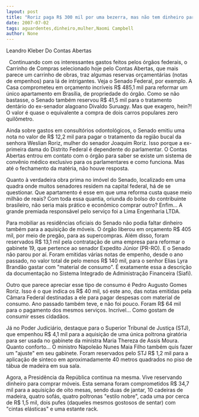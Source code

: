 ```yaml
---
layout: post
title: "Roriz paga R$ 300 mil por uma bezerra, mas não tem dinheiro para cuidar dos dentes da mulher"
date: 2007-07-02
tags: aguardentes,dinheiro,mulher,Naomi Campbell
author: None
---
```


Leandro Kleber
Do Contas Abertas

&nbsp;
Continuando com os interessantes gastos feitos pelos &oacute;rg&atilde;os federais, o Carrinho de Compras selecionado hoje pelo Contas Abertas, que mais parece um carrinho de obras, traz algumas reservas or&ccedil;ament&aacute;rias (notas de empenhos) para l&aacute; de intrigantes. Veja o Senado Federal, por exemplo. A Casa comprometeu em or&ccedil;amento incr&iacute;veis R$ 485,1 mil para reformar um &uacute;nico apartamento em Bras&iacute;lia, de propriedade do &oacute;rg&atilde;o. Como se n&atilde;o bastasse, o Senado tamb&eacute;m reservou R$ 41,5 mil para o tratamento dent&aacute;rio do ex-senador alagoano Divaldo Suruagy. Mas que exagero, hein?! O valor &eacute; quase o equivalente a compra de dois carros populares zero quil&ocirc;metro. 

Ainda sobre gastos em consult&oacute;rios odontol&oacute;gicos, o Senado emitiu uma nota no valor de R$ 12,2 mil para pagar o tratamento da regi&atilde;o bucal da senhora Weslian Roriz, mulher do senador Joaquim Roriz. Isso porque a ex-primeira dama do Distrito Federal &eacute; dependente do parlamentar. O Contas Abertas entrou em contato com o &oacute;rg&atilde;o para saber se existe um sistema de conv&ecirc;nio m&eacute;dico exclusivo para os parlamentares e como funciona. Mas at&eacute; o fechamento da mat&eacute;ria, n&atilde;o houve resposta.

Quanto &agrave; verdadeira obra prima no im&oacute;vel do Senado, localizado em uma quadra onde muitos senadores residem na capital federal, h&aacute; de se questionar. Que apartamento &eacute; esse em que uma reforma custa quase meio milh&atilde;o de reais? Com toda essa quantia, oriunda do bolso do contribuinte brasileiro, n&atilde;o seria mais pr&aacute;tico e econ&ocirc;mico comprar outro? Enfim... A grande premiada respons&aacute;vel pelo servi&ccedil;o foi a Lima Engenharia LTDA.

Para mobiliar as resid&ecirc;ncias oficiais do Senado n&atilde;o podia faltar dinheiro tamb&eacute;m para a aquisi&ccedil;&atilde;o de m&oacute;veis. O &oacute;rg&atilde;o liberou em or&ccedil;amento R$ 405 mil, por meio de preg&atilde;o, para as supercompras. Al&eacute;m disso, foram reservados R$ 13,1 mil pela contrata&ccedil;&atilde;o de uma empresa para reformar o gabinete 19, que pertence ao senador Expedito J&uacute;nior (PR-RO). E o Senado n&atilde;o parou por a&iacute;. Foram emitidas v&aacute;rias notas de empenho, desde o ano passado, no valor total de pelo menos R$ 140 mil, para o senhor Elias Lyra Brand&atilde;o gastar com &quot;material de consumo&quot;. &Eacute; exatamente essa a descri&ccedil;&atilde;o da documenta&ccedil;&atilde;o no Sistema Integrado de Administra&ccedil;&atilde;o Financeira (Siafi). 

Outro que parece apreciar esse tipo de consumo &eacute; Pedro Augusto Gomes Roriz. Isso &eacute; o que indica os R$ 40 mil, s&oacute; este ano, das notas emitidas pela C&acirc;mara Federal destinadas a ele para pagar despesas com material de consumo. Ano passado tamb&eacute;m teve, e n&atilde;o foi pouco. Foram R$ 64 mil para o pagamento dos mesmos servi&ccedil;os. Incr&iacute;vel... Como gostam de consumir esses cidad&atilde;os.

J&aacute; no Poder Judici&aacute;rio, destaque para o Superior Tribunal de Justi&ccedil;a (STJ), que empenhou R$ 4,1 mil para a aquisi&ccedil;&atilde;o de uma &uacute;nica poltrona girat&oacute;ria para ser usada no gabinete da ministra Maria Thereza de Assis Moura. Quanto conforto... O ministro Napole&atilde;o Nunes Maia Filho tamb&eacute;m quis fazer um &quot;ajuste&quot; em seu gabinete. Foram reservados pelo STJ R$ 1,2 mil para a aplica&ccedil;&atilde;o de sinteco em aproximadamente 40 metros quadrados no piso de t&aacute;bua de madeira em sua sala.

Agora, a Presid&ecirc;ncia da Rep&uacute;blica continua na mesma. Vive reservando dinheiro para comprar m&oacute;veis. Esta semana foram comprometidos R$ 34,7 mil para a aquisi&ccedil;&atilde;o de oito mesas, sendo duas de jantar, 10 cadeiras de madeira, quatro sof&aacute;s, quatro poltronas &quot;estilo nobre&quot;, cada uma por cerca de R$ 1,5 mil, dois pufes (daqueles mesmos gostosos de sentar) com &quot;cintas el&aacute;sticas&quot; e uma estante rack.

&nbsp;
&nbsp;

 